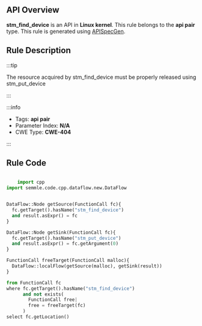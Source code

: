 ---
---


## API Overview
**stm_find_device** is an API in **Linux kernel**. This rule belongs to the **api pair** type. This rule is generated using [APISpecGen](../../tools/APISpecGen).
## Rule Description

:::tip

The resource acquired by stm_find_device must be properly released using stm_put_device

:::

:::info

- Tags: **api pair**
- Parameter Index: **N/A**
- CWE Type: **CWE-404**

:::

## Rule Code
```python

    import cpp
import semmle.code.cpp.dataflow.new.DataFlow


DataFlow::Node getSource(FunctionCall fc){
  fc.getTarget().hasName("stm_find_device")
  and result.asExpr() = fc
}

DataFlow::Node getSink(FunctionCall fc){
  fc.getTarget().hasName("stm_put_device")
  and result.asExpr() = fc.getArgument(0)
}

FunctionCall freeTarget(FunctionCall malloc){
  DataFlow::localFlow(getSource(malloc), getSink(result))
}

from FunctionCall fc
where fc.getTarget().hasName("stm_find_device")
      and not exists(
        FunctionCall free| 
        free = freeTarget(fc)
      )
select fc.getLocation()

    
```